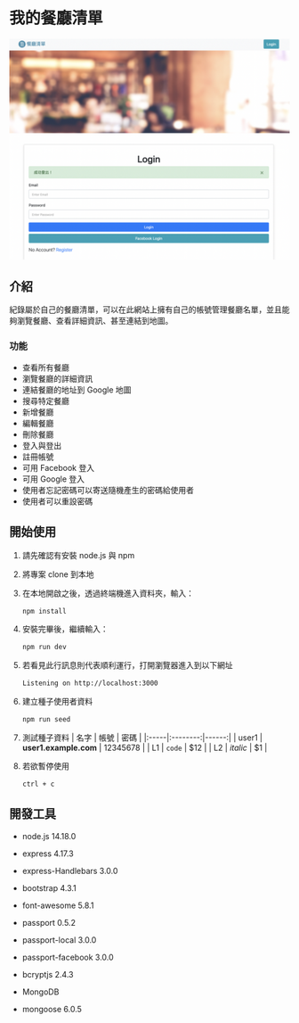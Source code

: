 # 我的餐廳清單

![Index page about Restaurant List](./public/images/layouts.png)

## 介紹

紀錄屬於自己的餐廳清單，可以在此網站上擁有自己的帳號管理餐廳名單，並且能夠瀏覽餐廳、查看詳細資訊、甚至連結到地圖。

### 功能

- 查看所有餐廳
- 瀏覽餐廳的詳細資訊
- 連結餐廳的地址到 Google 地圖
- 搜尋特定餐廳
- 新增餐廳
- 編輯餐廳
- 刪除餐廳
- 登入與登出
- 註冊帳號
- 可用 Facebook 登入
- 可用 Google 登入
- 使用者忘記密碼可以寄送隨機產生的密碼給使用者
- 使用者可以重設密碼

## 開始使用

1. 請先確認有安裝 node.js 與 npm
2. 將專案 clone 到本地
3. 在本地開啟之後，透過終端機進入資料夾，輸入：

   ```bash
   npm install
   ```

4. 安裝完畢後，繼續輸入：

   ```bash
   npm run dev
   ```

5. 若看見此行訊息則代表順利運行，打開瀏覽器進入到以下網址

   ```bash
   Listening on http://localhost:3000
   ```

6. 建立種子使用者資料
   ```bash
   npm run seed
   ```
8. 測試種子資料
| 名字 |  帳號  | 密碼 |
|:-----|:--------:|------:|
| user1   | **user1.example.com** | 12345678 |
| L1   |  `code`  |   $12 |
| L2   | _italic_ |    $1 |

7. 若欲暫停使用

   ```bash
   ctrl + c
   ```

## 開發工具

- node.js 14.18.0
- express 4.17.3
- express-Handlebars 3.0.0
- bootstrap 4.3.1
- font-awesome 5.8.1
- passport 0.5.2
- passport-local 3.0.0
- passport-facebook 3.0.0
- bcryptjs 2.4.3

- MongoDB
- mongoose 6.0.5